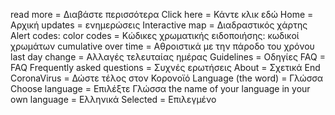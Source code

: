 read more = Διαβάστε περισσότερα
Click here = Κάντε κλικ εδώ
Home = Αρχική
updates = ενημερώσεις
Interactive map = Διαδραστικός χάρτης
Alert codes: color codes = Κώδικες χρωματικής ειδοποιήσης: κωδικοί χρωμάτων
cumulative over time = Αθροιστικά με την πάροδο του χρόνου
last day change = Αλλαγές τελευταίας ημέρας
Guidelines = Οδηγίες
FAQ = FAQ
Frequently asked questions = Συχνές ερωτήσεις
About = Σχετικά
End CoronaVirus = Δώστε τέλος στον Κορονoϊό
Language (the word) = Γλώσσα
Choose language = Επιλέξτε Γλώσσα
the name of your language in your own language = Ελληνικά
Selected = Επιλεγμένο
